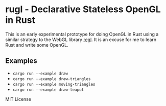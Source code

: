 # rugl - Declarative Stateless OpenGL in Rust

This is an early experimental prototype for doing OpenGL in Rust using a similar strategy to the WebGL library [regl](http://regl.party/). It is an excuse for me to learn Rust and write some OpenGL.

## Examples
* `cargo run --example draw`
* `cargo run --example draw-triangles`
* `cargo run --example moving-triangles`
* `cargo run --example draw-teapot`

MIT License
